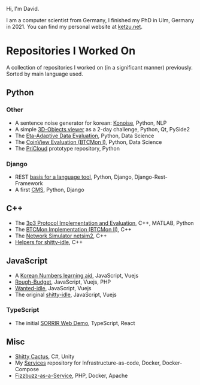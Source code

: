 Hi, I'm David.

I am a computer scientist from Germany, I finished my PhD in Ulm, Germany in 2021.
You can find my personal website at [ketzu.net](https://ketzu.net).

# Repositories I Worked On

A collection of repositories I worked on (in a significant manner) previously.
Sorted by main language used.

## Python

### Other

 * A sentence noise generator for korean: [Konoise](https://github.com/ketzu/konoise), Python, NLP
 * A simple [3D-Objects viewer](https://github.com/ketzu/3d-objects) as a 2-day challenge, Python, Qt, PySide2 
 * The [Eta-Adaptive Data Evaluation](https://github.com/vs-uulm/eta-adaptive), Python, Data Science
 * The [CoinView Evaluation (BTCMon I)](https://github.com/vs-uulm/CoinView), Python, Data Science
 * The [PriCloud](https://github.com/vs-uulm/PriCloud) prototype repository, Python

### Django

 * REST [basis for a language tool](https://github.com/ketzu/klang-api), Python, Django, Django-Rest-Framework
 * A first [CMS](https://github.com/ketzu/knet-django), Python, Django

## C++

 * The [3p3 Protocol Implementation and Evaluation](https://github.com/vs-uulm/3p3-evaluation), C++, MATLAB, Python
 * The [BTCMon Implementation (BTCMon II)](https://github.com/vs-uulm/btcmon), C++
 * The [Network Simulator netsim2](https://github.com/vs-uulm/netsim2), C++
 * [Helpers for shitty-idle](https://github.com/ketzu/cityidle-tools), C++

## JavaScript

 * A [Korean Numbers learning aid](https://github.com/ketzu/korean-numbers), JavaScript, Vuejs
 * [Rough-Budget](https://github.com/ketzu/rough-budget), JavaScript, Vuejs, PHP
 * [Wanted-idle](https://github.com/ketzu/wanted-idle), JavaScript, Vuejs
 * The original [shitty-idle](https://github.com/ketzu/shittyidle), JavaScript, Vuejs

### TypeScript

 * The initial [SORRIR Web Demo](https://github.com/sorrir/web-demo), TypeScript, React

## Misc

 * [Shitty Cactus](https://github.com/ketzu/shittycactus), C#, Unity
 * My [Services](https://github.com/ketzu/services) repository for Infrastructure-as-code, Docker, Docker-Compose
 * [Fizzbuzz-as-a-Service](https://github.com/ketzu/fizzbuzz), PHP, Docker, Apache
